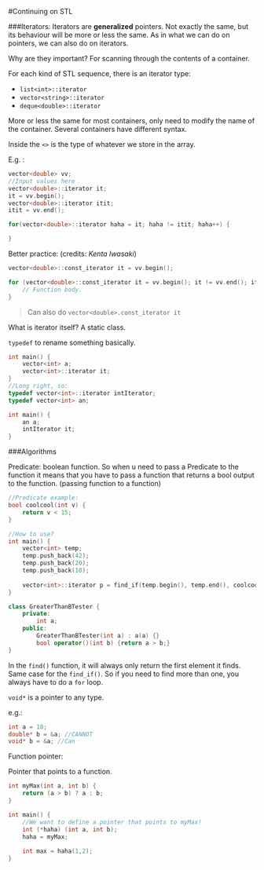 #Continuing on STL

###Iterators: 
Iterators are **generalized** pointers. Not exactly the same, but
its behaviour will be more or less the same. As in what we can do on pointers,
we can also do on iterators.

Why are they important? For scanning through the contents of a container.

For each kind of STL sequence, there is an iterator type:
- `list<int>::iterator`
- `vector<string>::iterator`
- `deque<double>::iterator`

More or less the same for most containers, only need to modify
the name of the container. Several containers have different syntax.

Inside the `<>` is the type of whatever we store in the array.

E.g. :
```cpp
vector<double> vv;
//Input values here
vector<double>::iterator it;
it = vv.begin();
vector<double>::iterator itit;
itit = vv.end();

for(vector<double>::iterator haha = it; haha != itit; haha++) {

}
```

Better practice: (credits: _Kenta Iwasaki_)
```cpp
vector<double>::const_iterator it = vv.begin();

for (vector<double>::const_iterator it = vv.begin(); it != vv.end(); it++) {
    // Function body.
}
```

>Can also do `vector<double>.const_iterator it`

What is iterator itself? A static class. 

`typedef` to rename something basically.

```cpp
int main() {
    vector<int> a;
    vector<int>::iterator it;
}
//Long right, so:
typedef vector<int>::iterator intIterator;
typedef vector<int> an;

int main() {
    an a;
    intIterator it;
}
```

###Algorithms

Predicate: boolean function. So when u need to pass a Predicate to the function
it means that you have to pass a function that returns a bool output to the function. (passing function to a function)

```cpp
//Predicate example:
bool coolcool(int v) {
    return v < 15;
}

//How to use?
int main() {   
    vector<int> temp;
    temp.push_back(42);
    temp.push_back(20);
    temp.push_back(10);
    
    vector<int>::iterator p = find_if(temp.begin(), temp.end(), coolcool);
}
```

```cpp
class GreaterThanBTester {
    private:
        int a;
    public:
        GreaterThanBTester(int a) : a(a) {}
        bool operator()(int b) {return a > b;}
}
```

In the `find()` function, it will always only return the first element it finds.
Same case for the `find_if()`. So if you need to find more than one, you always have to do
a `for` loop. 

`void*` is a pointer to any type.

e.g.:
```cpp
int a = 10;
double* b = &a; //CANNOT
void* b = &a; //Can
```

Function pointer:

Pointer that points to a function.

```cpp
int myMax(int a, int b) {
    return (a > b) ? a : b;
}

int main() {
    //We want to define a pointer that points to myMax!
    int (*haha) (int a, int b);
    haha = myMax;
    
    int max = haha(1,2);
}
```

